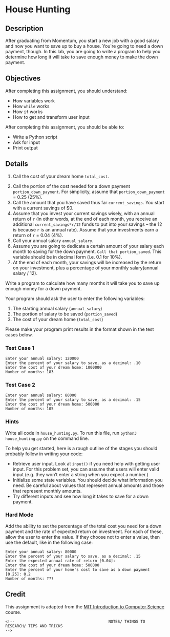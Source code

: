 # House Hunting

## Description

After graduating from Momentum, you start a new job with a good salary and now you want to save up to buy a house. You're going to need a down payment, though. In this lab, you are going to write a program to help you determine how long it will take to save enough money to make the down payment.

## Objectives

After completing this assignment, you should understand:

- How variables work
- How `while` works
- How `if` works
- How to get and transform user input

After completing this assignment, you should be able to:

- Write a Python script
- Ask for input
- Print output

## Details

1. Call the cost of your dream home `total_cost​`.
<!-- decalre a variable in Python -->


2. Call the portion of the cost needed for a down payment `portion_down_payment​`. For simplicity, assume that `portion_down_payment` = 0.25 (25%).
3. Call the amount that you have saved thus far `current_savings​`. You start with a current savings of $0.
4. Assume that you invest your current savings wisely, with an annual return of `r` ​(in other words, at the end of each month, you receive an additional `current_savings*r/12`​ funds to put into your savings – the 12 is because `r`​ is an annual rate). Assume that your investments earn a return of `r` = 0.04 (4%).
5. Call your annual salary `annual_salary​`.
6. Assume you are going to dedicate a certain amount of your salary each month to saving for the down payment. `Call that portion_saved`​. This variable should be in decimal form (i.e. 0.1 for 10%).
7. At the end of each month, your savings will be increased by the return on your investment, plus a percentage of your monthly salary ​(annual salary / 12).

Write a program to calculate how many months it will take you to save up enough money for a down payment.

Your program should ask the user to enter the following variables:

1. The starting annual salary (`annual_salary`)
2. The portion of salary to be saved (`portion_saved`)
3. The cost of your dream home (`total_cost`)

Please make your program print results in the format shown in the test cases below.

### Test Case 1

```
Enter your annual salary: 120000
Enter the percent of your salary to save, as a decimal: .10
Enter the cost of your dream home: 1000000
Number of months: 183
```

### Test Case 2

```
Enter your annual salary: 80000
Enter the percent of your salary to save, as a decimal: .15
Enter the cost of your dream home: 500000
Number of months: 105
```

### Hints

Write all code in `house_hunting.py`. To run this file, run `python3 house_hunting.py` on the command line.

To help you get started, here is a rough outline of the stages you should probably follow in writing your code:

- Retrieve user input. Look at `input()` if you need help with getting user input. For this problem set, you can assume that users will enter valid input (e.g. they won’t enter a string when you expect a number.)
- Initialize some state variables. You should decide what information you need. Be careful about values that represent annual amounts and those that represent monthly amounts.
- Try different inputs and see how long it takes to save for a down payment.

### Hard Mode

Add the ability to set the percentage of the total cost you need for a down payment and the rate of expected return on investment. For each of these, allow the user to enter the value. If they choose not to enter a value, then use the default, like in the following case:

```
Enter your annual salary: 80000
Enter the percent of your salary to save, as a decimal: .15
Enter the expected annual rate of return [0.04]:
Enter the cost of your dream home: 500000
Enter the percent of your home's cost to save as a down payment [0.25]: 0.2
Number of months: ???
```

## Credit

This assignment is adapted from the [MIT Introduction to Computer Science](https://ocw.mit.edu/courses/electrical-engineering-and-computer-science/6-0001-introduction-to-computer-science-and-programming-in-python-fall-2016/assignments/) course.



    <!--                                         NOTES/ THINGS TO RESEARCH/ TIPS AND TRICKS                                                                       -->

 


<!-- 

1. print() Function -Prints the values to a stream, or to sys.stdout by default. Optional keyword arguments: file: a file-like object (stream); defaults to the current sys.stdout. sep: string inserted between values, default a space. end: string appended after the last value, default a newline. flush: whether to forcibly flush the stream. Can be used to output multiple lines of code.

2. spam and Eggs vs foo and bar -  
3. Simple Operations- 
4 Forward Slash - used to indicate division 
5. asterick symbol * - used to indicate multiplication 
6. parenthesis () - used to determine which operations are performed first. 
7. Python are case-sensitive








-->


